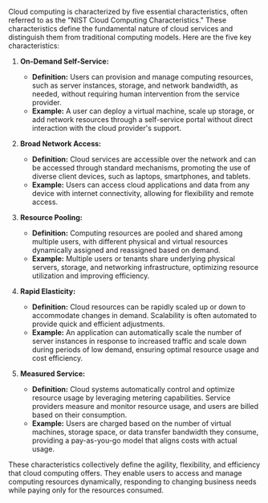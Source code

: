 Cloud computing is characterized by five essential characteristics, often referred to as the "NIST Cloud Computing Characteristics." These characteristics define the fundamental nature of cloud services and distinguish them from traditional computing models. Here are the five key characteristics:

1. **On-Demand Self-Service:**
   - **Definition:** Users can provision and manage computing resources, such as server instances, storage, and network bandwidth, as needed, without requiring human intervention from the service provider.
   - **Example:** A user can deploy a virtual machine, scale up storage, or add network resources through a self-service portal without direct interaction with the cloud provider's support.

2. **Broad Network Access:**
   - **Definition:** Cloud services are accessible over the network and can be accessed through standard mechanisms, promoting the use of diverse client devices, such as laptops, smartphones, and tablets.
   - **Example:** Users can access cloud applications and data from any device with internet connectivity, allowing for flexibility and remote access.

3. **Resource Pooling:**
   - **Definition:** Computing resources are pooled and shared among multiple users, with different physical and virtual resources dynamically assigned and reassigned based on demand.
   - **Example:** Multiple users or tenants share underlying physical servers, storage, and networking infrastructure, optimizing resource utilization and improving efficiency.

4. **Rapid Elasticity:**
   - **Definition:** Cloud resources can be rapidly scaled up or down to accommodate changes in demand. Scalability is often automated to provide quick and efficient adjustments.
   - **Example:** An application can automatically scale the number of server instances in response to increased traffic and scale down during periods of low demand, ensuring optimal resource usage and cost efficiency.

5. **Measured Service:**
   - **Definition:** Cloud systems automatically control and optimize resource usage by leveraging metering capabilities. Service providers measure and monitor resource usage, and users are billed based on their consumption.
   - **Example:** Users are charged based on the number of virtual machines, storage space, or data transfer bandwidth they consume, providing a pay-as-you-go model that aligns costs with actual usage.

These characteristics collectively define the agility, flexibility, and efficiency that cloud computing offers. They enable users to access and manage computing resources dynamically, responding to changing business needs while paying only for the resources consumed.
